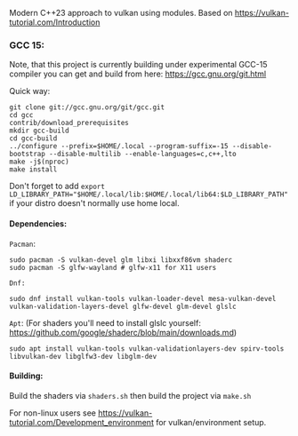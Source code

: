 Modern C++23 approach to vulkan using modules. Based on <https://vulkan-tutorial.com/Introduction> 

### GCC 15:
Note, that this project is currently building under experimental GCC-15 compiler you can get and build from here: <https://gcc.gnu.org/git.html>

Quick way:
```
git clone git://gcc.gnu.org/git/gcc.git
cd gcc
contrib/download_prerequisites
mkdir gcc-build
cd gcc-build
../configure --prefix=$HOME/.local --program-suffix=-15 --disable-bootstrap --disable-multilib --enable-languages=c,c++,lto
make -j$(nproc)
make install
```

Don't forget to add `export LD_LIBRARY_PATH="$HOME/.local/lib:$HOME/.local/lib64:$LD_LIBRARY_PATH"` if your distro doesn't normally use home local.

#### Dependencies:

`Pacman`:
```
sudo pacman -S vulkan-devel glm libxi libxxf86vm shaderc
sudo pacman -S glfw-wayland # glfw-x11 for X11 users
```

`Dnf:`
```
sudo dnf install vulkan-tools vulkan-loader-devel mesa-vulkan-devel vulkan-validation-layers-devel glfw-devel glm-devel glslc
```

`Apt`:
(For shaders you'll need to install glslc yourself: https://github.com/google/shaderc/blob/main/downloads.md)
```
sudo apt install vulkan-tools vulkan-validationlayers-dev spirv-tools libvulkan-dev libglfw3-dev libglm-dev
```

#### Building:

Build the shaders via `shaders.sh` then build the project via `make.sh`

For non-linux users see <https://vulkan-tutorial.com/Development_environment> for vulkan/environment setup.